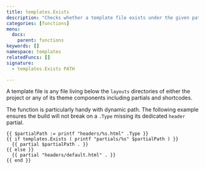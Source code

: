 ```yaml
---
title: templates.Exists
description: "Checks whether a template file exists under the given path relative to the `layouts` directory."
categories: [functions]
menu:
  docs:
    parent: functions
keywords: []
namespace: templates
relatedFuncs: []
signature:
  - templates.Exists PATH

---
```


A template file is any file living below the `layouts` directories of either the project or any of its theme components including partials and shortcodes.

The function is particularly handy with dynamic path. The following example ensures the build will not break on a `.Type` missing its dedicated `header` partial.

```go-html-template
{{ $partialPath := printf "headers/%s.html" .Type }}
{{ if templates.Exists ( printf "partials/%s" $partialPath ) }}
  {{ partial $partialPath . }}
{{ else }}
  {{ partial "headers/default.html" . }}
{{ end }}
```
